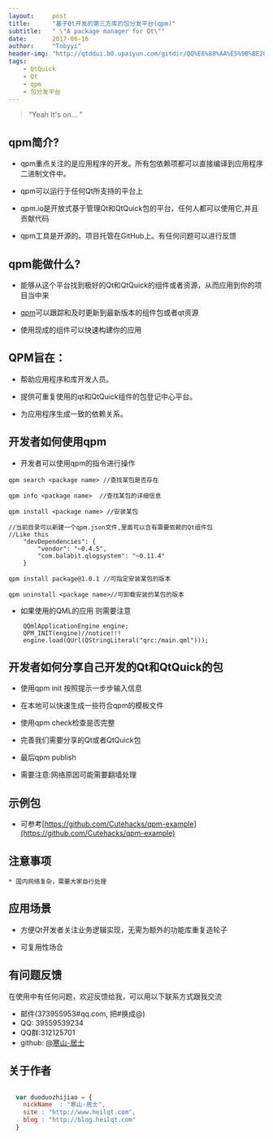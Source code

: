 ```yaml
---
layout:     post
title:      "基于Qt开发的第三方库的包分发平台(qpm)"
subtitle:   " \"A package manager for Qt\""
date:       2017-06-16
author:     "Tobyyi"
header-img: "http://qtddui.b0.upaiyun.com/gitdir/QQ%E6%88%AA%E5%9B%BE20170616135938.png"
tags:
    - QtQuick
    - Qt
    - qpm
    - 包分发平台
---
```


> “Yeah It's on... ”

## qpm简介?

* qpm重点关注的是应用程序的开发。所有包依赖项都可以直接编译到应用程序二进制文件中。

* qpm可以运行于任何Qt所支持的平台上

* qpm.io是开放式基于管理Qt和QtQuick包的平台，任何人都可以使用它,并且贡献代码

* qpm工具是开源的。项目托管在GitHub上。有任何问题可以进行反馈



## qpm能做什么?

* 能够从这个平台找到极好的Qt和QtQuick的组件或者资源，从而应用到你的项目当中来

* [qpm](http://www.qpm.io/)可以跟踪和及时更新到最新版本的组件包或者qt资源

* 使用现成的组件可以快速构建你的应用


## QPM旨在：

* 帮助应用程序和库开发人员。

* 提供可重复使用的qt和QtQuick组件的包登记中心平台。

* 为应用程序生成一致的依赖关系。


## 开发者如何使用qpm

* 开发者可以使用qpm的指令进行操作

```
qpm search <package name> //查找某包是否存在

qpm info <package name>  //查找某包的详细信息

qpm install <package name> //安装某包

//当前目录可以新建一个qpm.json文件,里面可以含有需要依赖的Qt组件包
//Like this
    "devDependencies": {
        "vendor": "~0.4.5",
        "com.balabit.qlogsystem": "~0.11.4"
    }

qpm install package@1.0.1 //可指定安装某包的版本

qpm uninstall <package name>//可卸载安装的某包的版本

```

* 如果使用的QML的应用 则需要注意

```
    QQmlApplicationEngine engine;
    QPM_INIT(engine)//notice!!!
    engine.load(QUrl(QStringLiteral("qrc:/main.qml")));

```

## 开发者如何分享自己开发的Qt和QtQuick的包

* 使用qpm init 按照提示一步步输入信息

* 在本地可以快速生成一些符合qpm的模板文件

* 使用qpm check检查是否完整

* 完善我们需要分享的Qt或者QtQuick包

* 最后qpm publish

* 需要注意:网络原因可能需要翻墙处理


##  示例包

* 可参考[https://github.com/Cutehacks/qpm-example](https://github.com/Cutehacks/qpm-example)

## 注意事项

    * 国内网络复杂，需要大家自行处理


## 应用场景

* 方便Qt开发者关注业务逻辑实现，无需为额外的功能库重复造轮子

* 可复用性场合


## 有问题反馈

在使用中有任何问题，欢迎反馈给我，可以用以下联系方式跟我交流

* 邮件(373955953#qq.com, 把#换成@)
* QQ: 39559539234
* QQ群:312125701
* github: [@寒山-居士](https://github.com/toby20130333)

## 关于作者

```javascript

  var duoduozhijiao = {
    nickName  : "寒山-居士",
    site : "http://www.heilqt.com",
    blog : "http://blog.heilqt.com"
  }

```